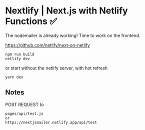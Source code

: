 # Nextlify | Next.js with Netlify Functions ✅

The nodemailer is already working! Time to work on the frontend.

https://github.com/netlify/next-on-netlify

```
npm run build
netlify dev
```

or start without the netlify server, with hot refresh
```
yarn dev
```

## Notes

POST REQUEST to

```
pages/api/test.js
or
https://nextjsmailer.netlify.app/api/test
```